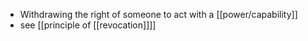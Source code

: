 - Withdrawing the right of someone to act with a [[power/capability]]
- see [[principle of [[revocation]]]]
